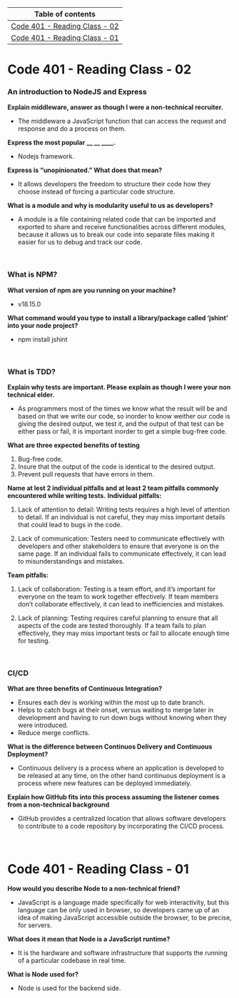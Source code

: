 Table of contents                                                                                                                  | 
-----------------------------------------------------------------------------------------------------------------------| 
[Code 401 - Reading Class - 02](https://github.com/Helmi-Qatqat/reading-notes/tree/main#code-401---reading-class---02) |
[Code 401 - Reading Class - 01](https://github.com/Helmi-Qatqat/reading-notes/tree/main#code-401---reading-class---01) |

# Code 401 - Reading Class - 02

### An introduction to NodeJS and Express

**Explain middleware, answer as though I were a non-technical recruiter.**
- The middleware a JavaScript function that can access the request and response and do a process on them.

**Express the most popular __ __ ____.**
- Nodejs framework.

**Express is “unopinionated.” What does that mean?**
- It allows developers the freedom to structure their code how they choose instead of forcing a particular code structure.

**What is a module and why is modularity useful to us as developers?**
- A module is a file containing related code that can be imported and exported to share and receive functionalities across different modules, because it allows us to break our code into separate files making it easier for us to debug and track our code.

<br>

### What is NPM?

**What version of npm are you running on your machine?**
- v18.15.0

**What command would you type to install a library/package called ‘jshint’ into your node project?**
- npm install jshint

<br>

### What is TDD?

**Explain why tests are important. Please explain as though I were your non technical elder.**
- As programmers most of the times we know what the result will be and based on that we write our code, so inorder to know weither our code is giving the desired output, we test it, and the output of that test can be either pass or fail, it is important inorder to get a simple bug-free code. 

**What are three expected benefits of testing**
1. Bug-free code.
2. Insure that the output of the code is identical to the desired output.
3. Prevent pull requests that have errors in them.

**Name at lest 2 individual pitfalls and at least 2 team pitfalls commonly encountered while writing tests.**
**Individual pitfalls:**

1. Lack of attention to detail: Writing tests requires a high level of attention to detail. If an individual is not careful, they may miss important details that could lead to bugs in the code.

2. Lack of communication: Testers need to communicate effectively with developers and other stakeholders to ensure that everyone is on the same page. If an individual fails to communicate effectively, it can lead to misunderstandings and mistakes.

**Team pitfalls:**

1. Lack of collaboration: Testing is a team effort, and it’s important for everyone on the team to work together effectively. If team members don’t collaborate effectively, it can lead to inefficiencies and mistakes.

2. Lack of planning: Testing requires careful planning to ensure that all aspects of the code are tested thoroughly. If a team fails to plan effectively, they may miss important tests or fail to allocate enough time for testing.


<br>

### CI/CD

**What are three benefits of Continuous Integration?**
- Ensures each dev is working within the most up to date branch.
- Helps to catch bugs at their onset, versus waiting to merge later in development and having to run down bugs without knowing when they were introduced.
- Reduce merge conflicts.

**What is the difference between Continuos Delivery and Continuous Deployment?**
- Continuous delivery is a process where an application is developed to be released at any time, on the other hand continuous deployment is a process where new features can be deployed immediately.

**Explain how GitHub fits into this process assuming the listener comes from a non-technical background**
- GitHub provides a centralized location that allows software developers to contribute to a code repository by incorporating the CI/CD process.

<br>

# Code 401 - Reading Class - 01

**How would you describe Node to a non-technical friend?** 
- JavaScript is a language  made specifically for web interactivity, but this language can be only used in browser, so developers came up of an idea of making JavaScript accessible outside the browser, to be precise, for servers.

**What does it mean that Node is a JavaScript runtime?**
- It is the hardware and software infrastructure that supports the running of a particular codebase in real time.

**What is Node used for?**
- Node is used for the backend side.
